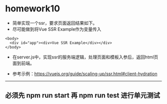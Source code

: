 # homework10
* 简单实现一个ssr，要求页面返回结果如下。
* 尽可能做到将Vue SSR Example作为变量传入
```
<body>
  <div id="app"><div>Vue SSR Example</div></div>
</body> 
```
* 在server.js中，实现ssr的服务端逻辑，处理页面和模板入参后，返回html页面到前端。

* 参考示例：https://vuejs.org/guide/scaling-up/ssr.html#client-hydration

-----------------------------------------------------------------------------
## 必须先 npm run start 再 npm run test 进行单元测试 
